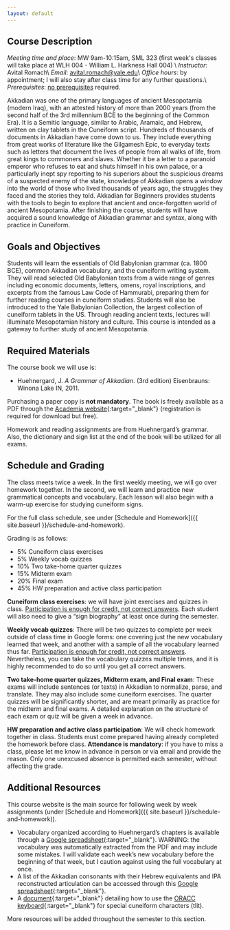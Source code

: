 ```yaml
---
layout: default
---
```


## Course Description

*Meeting time and place*: MW 9am-10:15am, SML 323 (first week's classes will take place at WLH 004 - William L. Harkness Hall 004) \\
*Instructor*: Avital Romach\\
*Email*: avital.romach@yale.edu\\
*Office hours*: by appointment; I will also stay after class time for any further questions.\\
*Prerequisites*: <u>no prerequisites</u> required.

Akkadian was one of the primary languages of ancient Mesopotamia (modern Iraq), with an attested history of more than 2000 years (from the second half of the 3rd millennium BCE to the beginning of the Common Era). It is a Semitic language, similar to Arabic, Aramaic, and Hebrew, written on clay tablets in the Cuneiform script. Hundreds of thousands of documents in Akkadian have come down to us. They include everything from great works of literature like the Gilgamesh Epic, to everyday texts such as letters that document the lives of people from all walks of life, from great kings to commoners and slaves. Whether it be a letter to a paranoid emperor who refuses to eat and shuts himself in his own palace, or a particularly inept spy reporting to his superiors about the suspicious dreams of a suspected enemy of the state, knowledge of Akkadian opens a window into the world of those who lived thousands of years ago, the struggles they faced and the stories they told. Akkadian for Beginners provides students with the tools to begin to explore that ancient and once-forgotten world of ancient Mesopotamia. After finishing the course, students will have acquired a sound knowledge of Akkadian grammar and syntax, along with practice in Cuneiform.

## Goals and Objectives

Students will learn the essentials of Old Babylonian grammar (ca. 1800 BCE), common Akkadian vocabulary, and the cuneiform writing system. They will read selected Old Babylonian texts from a wide range of genres including economic documents, letters, omens, royal inscriptions, and excerpts from the famous Law Code of Hammurabi, preparing them for further reading courses in cuneiform studies. Students will also be introduced to the Yale Babylonian Collection, the largest collection of cuneiform tablets in the US. Through reading ancient texts, lectures will illuminate Mesopotamian history and culture. This course is intended as a gateway to further study of ancient Mesopotamia.

## Required Materials

The course book we will use is:

- Huehnergard, J. *A Grammar of Akkadian*. (3rd edition) Eisenbrauns: Winona Lake IN, 2011.

Purchasing a paper copy is **not mandatory**. The book is freely available as a PDF through the [Academia website](https://www.academia.edu/234695/2011_A_Grammar_of_Akkadian_3rd_edition){:target="_blank"} (registration is required for download but free).

Homework and reading assignments are from Huehnergard’s grammar. Also, the dictionary and sign list at the end of the book will be utilized for all exams.


## Schedule and Grading

The class meets twice a week. In the first weekly meeting, we will go over homework together. In the second, we will learn and practice new grammatical concepts and vocabulary. Each lesson will also begin with a warm-up exercise for studying cuneiform signs.

For the full class schedule, see under [Schedule and Homework]({{ site.baseurl }}/schedule-and-homework).

Grading is as follows:

- 5% Cuneiform class exercises
- 5% Weekly vocab quizzes
- 10% Two take-home quarter quizzes
- 15% Midterm exam
- 20% Final exam
- 45% HW preparation and active class participation

**Cuneiform class exercises**: we will have joint exercises and quizzes in class. <u>Participation is enough for credit, not correct answers</u>. Each student will also need to give a “sign biography” at least once during the semester.

**Weekly vocab quizzes**: There will be two quizzes to complete per week outside of class time in Google forms: one covering just the new vocabulary learned that week, and another with a sample of all the vocabulary learned thus far. <u>Participation is enough for credit, not correct answers</u>. Nevertheless, you can take the vocabulary quizzes multiple times, and it is highly recommended to do so until you get all correct answers.

**Two take-home quarter quizzes, Midterm exam, and Final exam**: These exams will include sentences (or texts) in Akkadian to normalize, parse, and translate. They may also include some cuneiform exercises. The quarter quizzes will be significantly shorter, and are meant primarily as practice for the midterm and final exams. A detailed explanation on the structure of each exam or quiz will be given a week in advance.

**HW preparation and active class participation**: We will check homework together in class. Students must come prepared having already completed the homework before class. **Attendance is mandatory**: if you have to miss a class, please let me know in advance in person or via email and provide the reason. Only one unexcused absence is permitted each semester, without affecting the grade.


## Additional Resources

This course website is the main source for following week by week assignments (under [Schedule and Homework]({{ site.baseurl }}/schedule-and-homework)).

- Vocabulary organized according to Huehnergard’s chapters is available through a [Google spreadsheet](https://docs.google.com/spreadsheets/d/1cOzJwrJuwKuhsvXzZ25GANkObBirXbcOlWSgbtCCMLI/edit?usp=sharing){:target="_blank"}. WARNING: the vocabulary was automatically extracted from the PDF and may include some mistakes. I will validate each week’s new vocabulary before the beginning of that week, but I caution against using the full vocabulary at once.
- A list of the Akkadian consonants with their Hebrew equivalents and IPA reconstructed articulation can be accessed through this [Google spreadsheet](https://docs.google.com/spreadsheets/d/1gJ_Y9hGenTmyctCmNS8GP41pZ8sstyTUU479G514CR4/edit?usp=sharing){:target="_blank"}.
- A [document](https://docs.google.com/document/d/1uqQI68RR6n8z9F3zHT2BRzxocHWRlIwR-q0zvRDQX9o/edit?usp=sharing){:target="_blank"} detailing how to use the [ORACC keyboard](https://oracc.museum.upenn.edu/doc/help/visitingoracc/keyboards/index.html){:target="_blank"} for special cuneiform characters (tlit). 


More resources will be added throughout the semester to this section.
